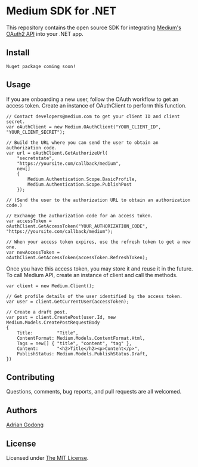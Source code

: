 # Medium SDK for .NET

This repository contains the open source SDK for integrating [Medium's OAuth2 API](https://github.com/Medium/medium-api-docs) into your .NET app.

Install
-------

    Nuget package coming soon!

Usage
-----

If you are onboarding a new user, follow the OAuth workflow to get an access token.
Create an instance of OAuthClient to perform this function.

    // Contact developers@medium.com to get your client ID and client secret.
    var oAuthClient = new Medium.OAuthClient("YOUR_CLIENT_ID", "YOUR_CLIENT_SECRET");

    // Build the URL where you can send the user to obtain an authorization code.
    var url = oAuthClient.GetAuthorizeUrl(
        "secretstate",
        "https://yoursite.com/callback/medium",
        new[]
        {
            Medium.Authentication.Scope.BasicProfile,
            Medium.Authentication.Scope.PublishPost
        });

    // (Send the user to the authorization URL to obtain an authorization code.)

    // Exchange the authorization code for an access token.
    var accessToken = oAuthClient.GetAccessToken("YOUR_AUTHORIZATION_CODE", "https://yoursite.com/callback/medium");

    // When your access token expires, use the refresh token to get a new one.
    var newAccessToken = oAuthClient.GetAccessToken(accessToken.RefreshToken);

Once you have this access token, you may store it and reuse it in the future.
To call Medium API, create an instance of client and call the methods.

    var client = new Medium.Client();

    // Get profile details of the user identified by the access token.
    var user = client.GetCurrentUser(accessToken);

    // Create a draft post.
    var post = client.CreatePost(user.Id, new Medium.Models.CreatePostRequestBody
    {
        Title:         "Title",
        ContentFormat: Medium.Models.ContentFormat.Html,
        Tags = new[] { "title", "content", "tag" },
        Content:       "<h2>Title</h2><p>Content</p>",
        PublishStatus: Medium.Models.PublishStatus.Draft,
    })

Contributing
------------

Questions, comments, bug reports, and pull requests are all welcomed.

Authors
-------

[Adrian Godong](https://github.com/adriangodong)

License
-------

Licensed under [The MIT License](http://opensource.org/licenses/MIT).
